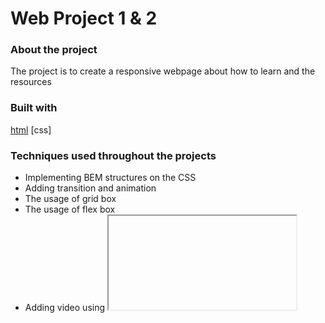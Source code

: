 # Web Project 1 & 2

### About the project

The project is to create a responsive webpage about how to learn
and the resources

### Built with

[html](https://html.com/html5/)
[css]

### Techniques used throughout the projects

- Implementing BEM structures on the CSS
- Adding transition and animation
- The usage of grid box
- The usage of flex box
- Adding video using <iframe>
- Semantic code format


